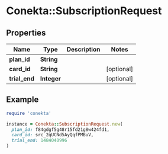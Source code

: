 # Conekta::SubscriptionRequest

## Properties

| Name | Type | Description | Notes |
| ---- | ---- | ----------- | ----- |
| **plan_id** | **String** |  |  |
| **card_id** | **String** |  | [optional] |
| **trial_end** | **Integer** |  | [optional] |

## Example

```ruby
require 'conekta'

instance = Conekta::SubscriptionRequest.new(
  plan_id: f84gdgf5g48r15fd21g8w424fd1,
  card_id: src_2qUCNd5AyQqfPMBuV,
  trial_end: 1484040996
)
```

